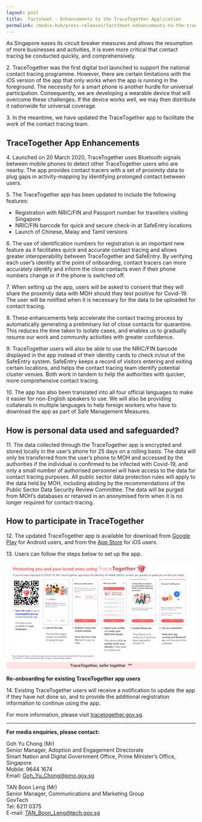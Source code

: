 ```yaml
---
layout: post
title:  Factsheet - Enhancements to the TraceTogether Application
permalink: /media-hub/press-releases/factsheet-enhancements-to-the-tracetogether-application
---
```


As Singapore eases its circuit breaker measures and allows the resumption of more businesses and activities, it is even more critical that contact tracing be conducted quickly, and comprehensively.

2\. TraceTogether was the first digital tool launched to support the national contact tracing programme. However, there are certain limitations with the iOS version of the app that only works when the app is running in the foreground. The necessity for a smart phone is another hurdle for universal participation. Consequently, we are developing a wearable device that will overcome these challenges. If the device works well, we may then distribute it nationwide for universal coverage.

3\. In the meantime, we have updated the TraceTogether app to facilitate the work of the contact tracing team.

## TraceTogether App Enhancements

4\. Launched on 20 March 2020, TraceTogether uses Bluetooth signals between mobile phones to detect other TraceTogether users who are nearby. The app provides contact tracers with a set of proximity data to plug gaps in activity-mapping by identifying prolonged contact between users.

5\. The TraceTogether app has been updated to include the following features:
  * Registration with NRIC/FIN and Passport number for travellers visiting Singapore
  * NRIC/FIN barcode for quick and secure check-in at SafeEntry locations
  * Launch of Chinese, Malay and Tamil versions

6\. The use of identification numbers for registration is an important new feature as it facilitates quick and accurate contact tracing and allows greater interoperability between TraceTogether and SafeEntry. By verifying each user’s identity at the point of onboarding, contact tracers can more accurately identify and inform the close contacts even if their phone numbers change or if the phone is switched off.

7\. When setting up the app, users will be asked to consent that they will share the proximity data with MOH should they test positive for Covid-19. The user will be notified when it is necessary for the data to be uploaded for contact tracing.

8\. These enhancements help accelerate the contact tracing process  by automatically generating a preliminary list of close contacts for quarantine. This reduces the time taken to isolate cases, and enables us to gradually resume our work and community activities with greater confidence.

9\. TraceTogether users will also be able to use the NRIC/FIN barcode displayed in the app instead of their identity cards to check in/out of the SafeEntry system. SafeEntry keeps a record of visitors entering and exiting certain locations, and helps the contact tracing team identify potential cluster venues. Both work in tandem to help the authorities with quicker, more comprehensive contact tracing.

10\. The app has also been translated into all four official languages to make it easier for non-English speakers to use. We will also be providing collaterals in multiple languages to help foreign workers who have to download the app as part of Safe Management Measures.

## How is personal data used and safeguarded?

11\. The data collected through the TraceTogether app is encrypted and stored locally in the user’s phone for 25 days on a rolling basis. The data will only be transferred from the user’s phone to MOH and accessed by the authorities if the individual is confirmed to be infected with Covid-19, and only a small number of authorised personnel will have access to the data for contact tracing purposes. All public sector data protection rules will apply to the data held by MOH, including abiding by the recommendations of the Public Sector Data Security Review Committee. The data will be purged from MOH’s databases or retained in an anonymised form when it is no longer required for contact-tracing.

## How to participate in TraceTogether

12\. The updated TraceTogether app is available for download from [Google Play](https://play.google.com/store/apps/details?id=sg.gov.tech.bluetrace&hl=en) for Android users, and from the [App Store](https://apps.apple.com/us/app/tracetogether/id1498276074) for iOS users.

13\. Users can follow the steps below to set up the app.

![TraceTogether Setup User guide](/files/press-releases/2020/TT-app-user-setup-guide.png)

**Re-onboarding for existing TraceTogether app users**

14\. Existing TraceTogether users will receive a notification to update the app if they have not done so, and to provide the additional registration information to continue using the app.

For more information, please visit [tracetogether.gov.sg](https://www.tracetogether.gov.sg/).

---

**For media enquiries, please contact:**

Goh Yu Chong (Mr)<br>
Senior Manager, Adoption and Engagement Directorate<br>
Smart Nation and Digital Government Office, Prime Minister’s Office, Singapore<br>
Mobile: 9644 1674<br>
Email: [Goh_Yu_Chong@pmo.gov.sg](mailto:Goh_Yu_Chong@pmo.gov.sg)

TAN Boon Leng (Mr)<br>
Senior Manager, Communications and Marketing Group<br>
GovTech<br>
Tel: 6211 0375<br>
E-mail:  [TAN_Boon_Leng@tech.gov.sg](mailto:TAN_Boon_Leng@tech.gov.sg)
